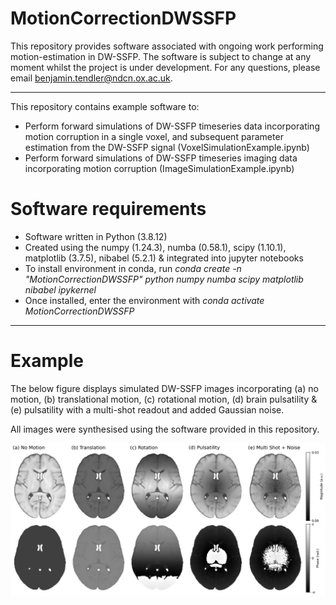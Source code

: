 # MotionCorrectionDWSSFP

This repository provides software associated with ongoing work performing motion-estimation in DW-SSFP. The software is subject to change at any moment whilst the project is under development. For any questions, please email benjamin.tendler@ndcn.ox.ac.uk.

--- 

This repository contains example software to:
- Perform forward simulations of DW-SSFP timeseries data incorporating motion corruption in a single voxel, and subsequent parameter estimation from the DW-SSFP signal (VoxelSimulationExample.ipynb)
- Perform forward simulations of DW-SSFP timeseries imaging data incorporating motion corruption (ImageSimulationExample.ipynb)

# Software requirements

- Software written in Python (3.8.12) 
- Created using the numpy (1.24.3), numba (0.58.1), scipy (1.10.1), matplotlib (3.7.5), nibabel (5.2.1) & integrated into jupyter notebooks
- To install environment in conda, run _conda create -n "MotionCorrectionDWSSFP" python numpy numba scipy matplotlib nibabel ipykernel_
- Once installed, enter the environment with _conda activate MotionCorrectionDWSSFP_

---

# Example

The below figure displays simulated DW-SSFP images incorporating (a) no motion, (b) translational motion, (c) rotational motion, (d) brain pulsatility & (e) pulsatility with a multi-shot readout and added Gaussian noise. 

All images were synthesised using the software provided in this repository.

![Example simulated motion-corrupted DW-SSFP images](https://github.com/BenjaminTendler/MotionCorrectionDWSSFP/blob/main/DWSSFP.png)



